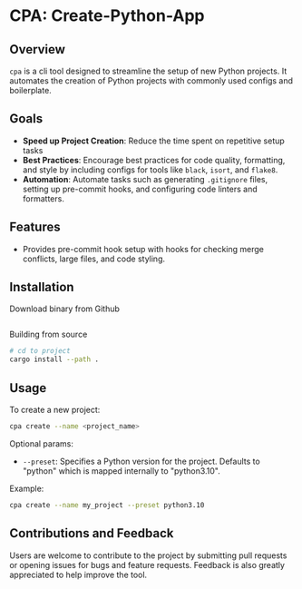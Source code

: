 # CPA: Create-Python-App

## Overview

`cpa` is a cli tool designed to streamline the setup of new Python projects. It automates the creation of Python projects with commonly used configs and boilerplate.

## Goals

- **Speed up Project Creation**: Reduce the time spent on repetitive setup tasks
- **Best Practices**: Encourage best practices for code quality, formatting, and style by including configs for tools like `black`, `isort`, and `flake8`.
- **Automation**: Automate tasks such as generating `.gitignore` files, setting up pre-commit hooks, and configuring code linters and formatters.

## Features

- Provides pre-commit hook setup with hooks for checking merge conflicts, large files, and code styling.

## Installation

Download binary from Github

```bash

```

Building from source

```bash
# cd to project
cargo install --path .
```

## Usage

To create a new project:

```bash
cpa create --name <project_name>
```

Optional params:

- `--preset`: Specifies a Python version for the project. Defaults to "python" which is mapped internally to "python3.10".

Example:

```bash
cpa create --name my_project --preset python3.10
```

## Contributions and Feedback

Users are welcome to contribute to the project by submitting pull requests or opening issues for bugs and feature requests. Feedback is also greatly appreciated to help improve the tool.
